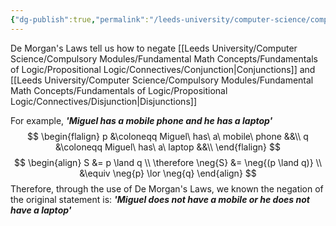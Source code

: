 ```yaml
---
{"dg-publish":true,"permalink":"/leeds-university/computer-science/compulsory-modules/fundamental-math-concepts/fundamentals-of-logic/propositional-logic/de-morgan-s-laws/"}
---
```


De Morgan's Laws tell us how to negate [[Leeds University/Computer Science/Compulsory Modules/Fundamental Math Concepts/Fundamentals of Logic/Propositional Logic/Connectives/Conjunction\|Conjunctions]] and [[Leeds University/Computer Science/Compulsory Modules/Fundamental Math Concepts/Fundamentals of Logic/Propositional Logic/Connectives/Disjunction\|Disjunctions]]

For example, ***'Miguel has a mobile phone and he has a laptop'***
$$
\begin{flalign}
p &\coloneqq Miguel\ has\ a\ mobile\ phone &&\\
q &\coloneqq Miguel\ has\ a\ laptop &&\\
\end{flalign}
$$$$
\begin{align}
S &= p \land q \\
\therefore \neg{S} &= \neg{(p \land q)} \\
&\equiv \neg{p} \lor \neg{q}
\end{align}
$$
Therefore, through the use of De Morgan's Laws, we known the negation of the original statement is:
***'Miguel does not have a mobile or he does not have a laptop'***
